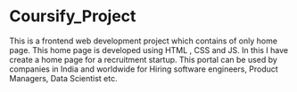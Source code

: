 # Coursify_Project
This is a frontend web development project which contains of only home page. This home page is developed using HTML , CSS and JS. In this I have create a home page for a recruitment startup. This portal can be used by companies in India and worldwide for Hiring software engineers, Product Managers, Data Scientist etc.
